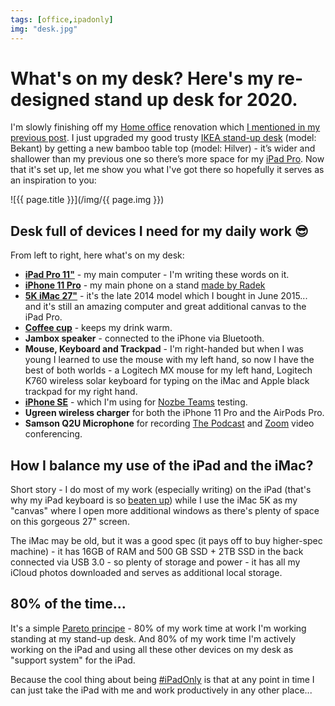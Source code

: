 ```yaml
---
tags: [office,ipadonly]
img: "desk.jpg"
---
```


# What's on my desk? Here's my re-designed stand up desk for 2020.

I'm slowly finishing off my [Home office](/office) renovation which [I mentioned in my previous post](https://sliwinski.com/office2020). I just upgraded my good trusty [IKEA stand-up desk](https://sliwinski.com/homeoffice2015/) (model: Bekant) by getting a new bamboo table top (model: Hilver) - it’s wider and shallower than my previous one so there’s more space for my [iPad Pro](/ipadonly). Now that it's set up, let me show you what I've got there so hopefully it serves as an inspiration to you:

<!--More-->

![{{ page.title }}](/img/{{ page.img }})



## Desk full of devices I need for my daily work 😎

From left to right, here what's on my desk:

- **[iPad Pro 11"](https://sliwinski.com/whichipad)** - my main computer - I'm writing these words on it.
- **[iPhone 11 Pro](https://sliwinski.com/photo)** - my main phone on a stand [made by Radek](/podcast-195)
- **[5K iMac 27"](https://sliwinski.com/lastmac)** - it's the late 2014 model which I bought in June 2015... and it's still an amazing computer and great additional canvas to the iPad Pro.
- **[Coffee cup](https://sliwinski.com/coffee)** - keeps my drink warm.
- **Jambox speaker** - connected to the iPhone via Bluetooth.
- **Mouse, Keyboard and Trackpad** - I'm right-handed but when I was young I learned to use the mouse with my left hand, so now I have the best of both worlds - a Logitech MX mouse for my left hand, Logitech K760 wireless solar keyboard for typing on the iMac and Apple black trackpad for my right hand.
- **[iPhone SE](https://sliwinski.com/iphonese)** - which I'm using for [Nozbe Teams](https://nozbe.com/teams) testing.
- **Ugreen wireless charger** for both the iPhone 11 Pro and the AirPods Pro.
- **Samson Q2U Microphone** for recording [The Podcast](/podcast) and [Zoom](https://sliwinski.com/zoom) video conferencing.

## How I balance my use of the iPad and the iMac?

Short story - I do most of my work (especially writing) on the iPad (that's why my iPad keyboard is so [beaten up](https://sliwinski.com/dad/)) while I use the iMac 5K as my "canvas" where I open more additional windows as there's plenty of space on this gorgeous 27" screen.

The iMac may be old, but it was a good spec (it pays off to buy higher-spec machine) - it has 16GB of RAM and 500 GB SSD + 2TB SSD in the back connected via USB 3.0 - so plenty of storage and power - it has all my iCloud photos downloaded and serves as additional local storage.

## 80% of the time...

It's a simple [Pareto principe](https://en.wikipedia.org/wiki/Pareto_principle) - 80% of my work time at work I'm working standing at my stand-up desk. And 80% of my work time I'm actively working on the iPad and using all these other devices on my desk as "support system" for the iPad.

Because the cool thing about being [#iPadOnly](/ipadonly) is that at any point in time I can just take the iPad with me and work productively in any other place...

[n]: https://nozbe.com/?a=mike
[p]: /podcast